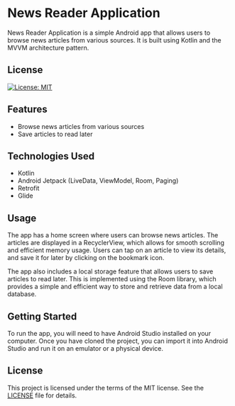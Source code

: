 # News Reader Application

News Reader Application is a simple Android app that allows users to browse news articles from various sources. It is built using Kotlin and the MVVM architecture pattern.

## License

[![License: MIT](https://img.shields.io/badge/License-MIT-yellow.svg)](https://opensource.org/licenses/MIT)

## Features

- Browse news articles from various sources
- Save articles to read later


## Technologies Used

- Kotlin
- Android Jetpack (LiveData, ViewModel, Room, Paging)
- Retrofit
- Glide

## Usage

The app has a home screen where users can browse news articles. The articles are displayed in a RecyclerView, which allows for smooth scrolling and efficient memory usage. Users can tap on an article to view its details, and save it for later by clicking on the bookmark icon.

The app also includes a local storage feature that allows users to save articles to read later. This is implemented using the Room library, which provides a simple and efficient way to store and retrieve data from a local database.

## Getting Started

To run the app, you will need to have Android Studio installed on your computer. Once you have cloned the project, you can import it into Android Studio and run it on an emulator or a physical device.

## License

This project is licensed under the terms of the MIT license. See the [LICENSE](LICENSE) file for details.
